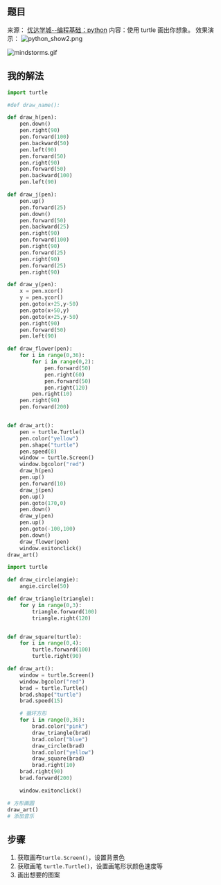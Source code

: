 ## 题目

来源： [优达学城--编程基础：python](https://cn.udacity.com/course/programming-foundations-with-python--ud036)
内容：使用 turtle 画出你想象。
效果演示：
![python_show2.png](http://upload-images.jianshu.io/upload_images/4988302-0f120380498707d1.png?imageMogr2/auto-orient/strip%7CimageView2/2/w/1240)

![mindstorms.gif](http://upload-images.jianshu.io/upload_images/4988302-f7006a930912e436.gif?imageMogr2/auto-orient/strip)

## 我的解法
```python
import turtle

#def draw_name():

def draw_h(pen):
	pen.down()
	pen.right(90)
	pen.forward(100)
	pen.backward(50)
	pen.left(90)
	pen.forward(50)
	pen.right(90)
	pen.forward(50)
	pen.backward(100)
	pen.left(90)

def draw_j(pen):
	pen.up()
	pen.forward(25)
	pen.down()
	pen.forward(50)
	pen.backward(25)
	pen.right(90)
	pen.forward(100)
	pen.right(90)
	pen.forward(25)
	pen.right(90)
	pen.forward(25)
	pen.right(90)

def draw_y(pen):
	x = pen.xcor()
	y = pen.ycor()
	pen.goto(x+25,y-50)
	pen.goto(x+50,y)
	pen.goto(x+25,y-50)
	pen.right(90)
	pen.forward(50)
	pen.left(90)

def draw_flower(pen):
	for i in range(0,36):
		for i in range(0,2):
			pen.forward(50)
			pen.right(60)
			pen.forward(50)
			pen.right(120)
		pen.right(10)
	pen.right(90)
	pen.forward(200)


def draw_art():
	pen = turtle.Turtle()
	pen.color("yellow")
	pen.shape("turtle")
	pen.speed(8)
	window = turtle.Screen()
	window.bgcolor("red")	
	draw_h(pen)
	pen.up()
	pen.forward(10)
	draw_j(pen)
	pen.up()
	pen.goto(170,0)
	pen.down()
	draw_y(pen)
	pen.up()
	pen.goto(-100,100)
	pen.down()
	draw_flower(pen)
	window.exitonclick()
draw_art()
```
```python
import turtle

def draw_circle(angie):	
	angie.circle(50)

def draw_triangle(triangle):
	for y in range(0,3):
		triangle.forward(100)
		triangle.right(120)


def draw_square(turtle):
	for i in range(0,4):
		turtle.forward(100)
		turtle.right(90)

def draw_art():
	window = turtle.Screen()
	window.bgcolor("red")
	brad = turtle.Turtle()
	brad.shape("turtle")
	brad.speed(15)

	# 循环方形
	for i in range(0,36):
		brad.color("pink")
		draw_triangle(brad)
		brad.color("blue")
		draw_circle(brad)
		brad.color("yellow")
		draw_square(brad)	
		brad.right(10)
	brad.right(90)
	brad.forward(200)

	window.exitonclick()

# 方形画圆
draw_art()
# 添加音乐
```
## 步骤
1. 获取画布`turtle.Screen()`，设置背景色
2. 获取画笔 `turtle.Turtle()`，设置画笔形状颜色速度等
3. 画出想要的图案

